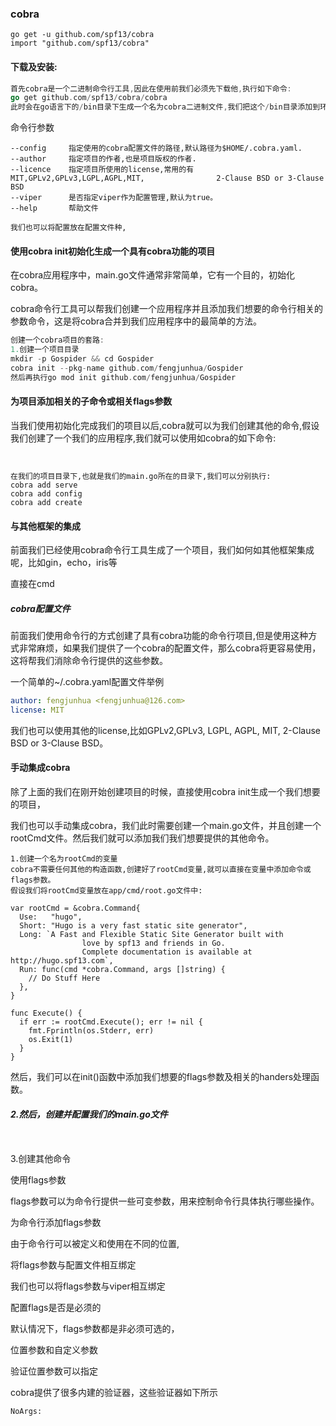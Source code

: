 

### cobra







```
go get -u github.com/spf13/cobra
import "github.com/spf13/cobra"
```

#### 下载及安装:

```go
首先cobra是一个二进制命令行工具,因此在使用前我们必须先下载他,执行如下命令:
go get github.com/spf13/cobra/cobra
此时会在go语言下的/bin目录下生成一个名为cobra二进制文件,我们把这个/bin目录添加到环境变量下，就可以使用这个命令了。
```



命令行参数

```
--config     指定使用的cobra配置文件的路径,默认路径为$HOME/.cobra.yaml.
--author     指定项目的作者,也是项目版权的作者.
--licence    指定项目所使用的license,常用的有MIT,GPLv2,GPLv3,LGPL,AGPL,MIT,                2-Clause BSD or 3-Clause BSD
--viper      是否指定viper作为配置管理,默认为true。
--help       帮助文件

我们也可以将配置放在配置文件种,

```







#### 使用cobra init初始化生成一个具有cobra功能的项目

在cobra应用程序中，main.go文件通常非常简单，它有一个目的，初始化cobra。

cobra命令行工具可以帮我们创建一个应用程序并且添加我们想要的命令行相关的参数命令，这是将cobra合并到我们应用程序中的最简单的方法。

```go
创建一个cobra项目的套路:
1.创建一个项目目录
mkdir -p Gospider && cd Gospider
cobra init --pkg-name github.com/fengjunhua/Gospider
然后再执行go mod init github.com/fengjunhua/Gospider
```









#### 为项目添加相关的子命令或相关flags参数

当我们使用初始化完成我们的项目以后,cobra就可以为我们创建其他的命令,假设我们创建了一个我们的应用程序,我们就可以使用如cobra的如下命令:

```


在我们的项目目录下,也就是我们的main.go所在的目录下,我们可以分别执行:
cobra add serve
cobra add config
cobra add create 

```



#### 与其他框架的集成

前面我们已经使用cobra命令行工具生成了一个项目，我们如何如其他框架集成呢，比如gin，echo，iris等

直接在cmd







##### cobra配置文件

前面我们使用命令行的方式创建了具有cobra功能的命令行项目,但是使用这种方式非常麻烦，如果我们提供了一个cobra的配置文件，那么cobra将更容易使用，这将帮我们消除命令行提供的这些参数。

一个简单的~/.cobra.yaml配置文件举例

```yaml
author: fengjunhua <fengjunhua@126.com>
license: MIT
```

我们也可以使用其他的license,比如GPLv2,GPLv3, LGPL, AGPL, MIT, 2-Clause BSD or 3-Clause BSD。





#### 手动集成cobra

除了上面的我们在刚开始创建项目的时候，直接使用cobra init生成一个我们想要的项目，

我们也可以手动集成cobra，我们此时需要创建一个main.go文件，并且创建一个rootCmd文件。然后我们就可以添加我们我们想要提供的其他命令。

```
1.创建一个名为rootCmd的变量
cobra不需要任何其他的构造函数,创建好了rootCmd变量,就可以直接在变量中添加命令或flags参数。
假设我们将rootCmd变量放在app/cmd/root.go文件中:

var rootCmd = &cobra.Command{
  Use:   "hugo",
  Short: "Hugo is a very fast static site generator",
  Long: `A Fast and Flexible Static Site Generator built with
                love by spf13 and friends in Go.
                Complete documentation is available at http://hugo.spf13.com`,
  Run: func(cmd *cobra.Command, args []string) {
    // Do Stuff Here
  },
}

func Execute() {
  if err := rootCmd.Execute(); err != nil {
    fmt.Fprintln(os.Stderr, err)
    os.Exit(1)
  }
}

```

然后，我们可以在init()函数中添加我们想要的flags参数及相关的handers处理函数。



##### 2.然后，创建并配置我们的main.go文件

```


```



3.创建其他命令



使用flags参数

flags参数可以为命令行提供一些可变参数，用来控制命令行具体执行哪些操作。

为命令行添加flags参数

由于命令行可以被定义和使用在不同的位置,



将flags参数与配置文件相互绑定

我们也可以将flags参数与viper相互绑定



配置flags是否是必须的

默认情况下，flags参数都是非必须可选的，



位置参数和自定义参数

验证位置参数可以指定

cobra提供了很多内建的验证器，这些验证器如下所示

```
NoArgs: 
```



